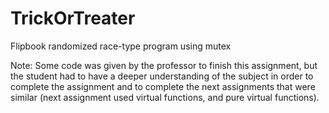 # TrickOrTreater
Flipbook randomized race-type program using mutex

Note: Some code was given by the professor to finish this assignment, but the student had to have a deeper understanding of the subject in order to complete the assignment and to complete the next assignments that were similar (next assignment used virtual functions, and pure virtual functions). 
